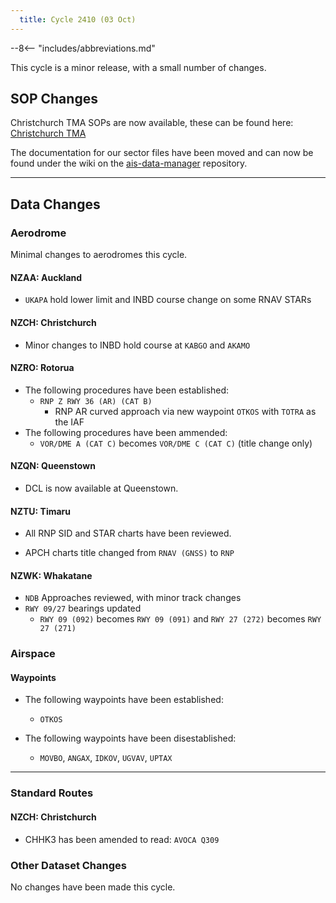 ```yaml
---
  title: Cycle 2410 (03 Oct)
---
```


--8<-- "includes/abbreviations.md"

This cycle is a minor release, with a small number of changes. 

## SOP Changes

Christchurch TMA SOPs are now available, these can be found here: [Christchurch TMA](../../terminal/ctma.md)

The documentation for our sector files have been moved and can now be found under the wiki on the [ais-data-manager](https://github.com/vatnz-dev/ais-data-manager/wiki) repository.

-----

## Data Changes

### Aerodrome

Minimal changes to aerodromes this cycle.

#### NZAA: Auckland

- `UKAPA` hold lower limit and INBD course change on some RNAV STARs

#### NZCH: Christchurch

- Minor changes to INBD hold course at `KABGO` and `AKAMO`

#### NZRO: Rotorua

- The following procedures have been established:
    - `RNP Z RWY 36 (AR) (CAT B)`
        - RNP AR curved approach via new waypoint `OTKOS` with `TOTRA` as the IAF
- The following procedures have been ammended:
    - `VOR/DME A (CAT C)` becomes `VOR/DME C (CAT C)` (title change only)

#### NZQN: Queenstown

- DCL is now available at Queenstown.

#### NZTU: Timaru

- All RNP SID and STAR charts have been reviewed.

- APCH charts title changed from `RNAV (GNSS)` to `RNP`

#### NZWK: Whakatane

- `NDB` Approaches reviewed, with minor track changes
- `RWY 09/27` bearings updated
    - `RWY 09 (092)` becomes `RWY 09 (091)` and `RWY 27 (272)` becomes `RWY 27 (271)`

### Airspace

#### Waypoints

- The following waypoints have been established:
    - `OTKOS`

- The following waypoints have been disestablished:
    - `MOVBO`, `ANGAX`, `IDKOV`, `UGVAV`, `UPTAX`

-----

### Standard Routes

#### NZCH: Christchurch

- CHHK3 has been amended to read: `AVOCA Q309`

### Other Dataset Changes

No changes have been made this cycle.


